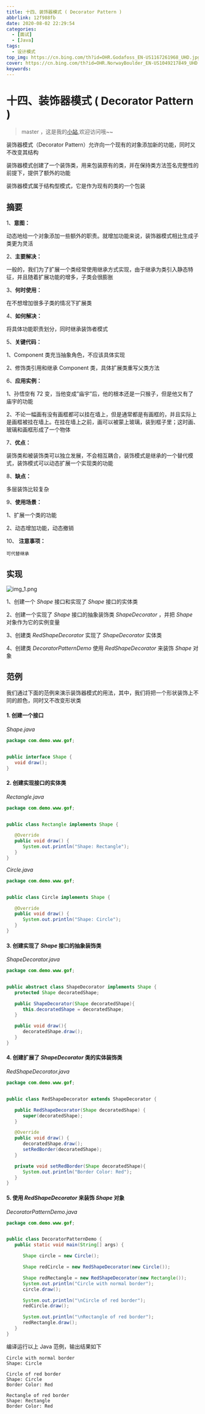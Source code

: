 ```yaml
---
title: 十四、装饰器模式 ( Decorator Pattern )
abbrlink: 12f988fb
date: 2020-08-02 22:29:54
categories:
  - [面试]
  - [Java]
tags:
  - 设计模式
top_img: https://cn.bing.com/th?id=OHR.Godafoss_EN-US1167261968_UHD.jpg
cover: https://cn.bing.com/th?id=OHR.NorwayBoulder_EN-US1049217849_UHD.jpg
keywords:  
---
```

# 十四、装饰器模式 ( Decorator Pattern )
> master ，这是我的[小站](https://www.tryrun.top),欢迎访问哦~~

装饰器模式（Decorator Pattern）允许向一个现有的对象添加新的功能，同时又不改变其结构

装饰器模式创建了一个装饰类，用来包装原有的类，并在保持类方法签名完整性的前提下，提供了额外的功能

装饰器模式属于结构型模式，它是作为现有的类的一个包装

## 摘要

1、**意图：**

动态地给一个对象添加一些额外的职责。就增加功能来说，装饰器模式相比生成子类更为灵活

2、**主要解决：**

一般的，我们为了扩展一个类经常使用继承方式实现，由于继承为类引入静态特征，并且随着扩展功能的增多，子类会很膨胀

3、**何时使用：**

在不想增加很多子类的情况下扩展类

4、**如何解决：**

将具体功能职责划分，同时继承装饰者模式

5、**关键代码：**

1、Component 类充当抽象角色，不应该具体实现

2、修饰类引用和继承 Component 类，具体扩展类重写父类方法

6、**应用实例：**

1、孙悟空有 72 变，当他变成”庙宇”后，他的根本还是一只猴子，但是他又有了庙宇的功能

2、不论一幅画有没有画框都可以挂在墙上，但是通常都是有画框的，并且实际上是画框被挂在墙上。在挂在墙上之前，画可以被蒙上玻璃，装到框子里；这时画、玻璃和画框形成了一个物体

7、**优点：**

装饰类和被装饰类可以独立发展，不会相互耦合，装饰模式是继承的一个替代模式，装饰模式可以动态扩展一个实现类的功能

8、**缺点：**

多层装饰比较复杂

9、**使用场景：**

1、扩展一个类的功能

2、动态增加功能，动态撤销

10、 **注意事项：**

```
可代替继承
```

## 实现

![img_1.png](https://s3.uuu.ovh/imgs/2022/05/16/8a1cd2bda134944c.png)

1、创建一个 *Shape* 接口和实现了 *Shape* 接口的实体类

2、创建一个实现了 *Shape* 接口的抽象装饰类 *ShapeDecorator* ，并把 *Shape* 对象作为它的实例变量

3、创建类 *RedShapeDecorator* 实现了 *ShapeDecorator* 实体类

4、创建类 *DecoratorPatternDemo* 使用 *RedShapeDecorator* 来装饰 *Shape* 对象

## 范例

我们通过下面的范例来演示装饰器模式的用法，其中，我们将把一个形状装饰上不同的颜色，同时又不改变形状类

#### 1. 创建一个接口

*Shape.java*

```JAVA
package com.demo.www.gof;


public interface Shape {
   void draw();
}
```

#### 2. 创建实现接口的实体类

*Rectangle.java*

```JAVA
package com.demo.www.gof;


public class Rectangle implements Shape {

   @Override
   public void draw() {
      System.out.println("Shape: Rectangle");
   }
}
```

*Circle.java*

```JAVA
package com.demo.www.gof;


public class Circle implements Shape {

   @Override
   public void draw() {
      System.out.println("Shape: Circle");
   }
}
```

#### 3. 创建实现了 *Shape* 接口的抽象装饰类

*ShapeDecorator.java*

```JAVA
package com.demo.www.gof;


public abstract class ShapeDecorator implements Shape {
   protected Shape decoratedShape;

   public ShapeDecorator(Shape decoratedShape){
      this.decoratedShape = decoratedShape;
   }

   public void draw(){
      decoratedShape.draw();
   }    
}
```

#### 4. 创建扩展了 *ShapeDecorator* 类的实体装饰类

*RedShapeDecorator.java*

```JAVA
package com.demo.www.gof;


public class RedShapeDecorator extends ShapeDecorator {

   public RedShapeDecorator(Shape decoratedShape) {
      super(decoratedShape);        
   }

   @Override
   public void draw() {
      decoratedShape.draw();           
      setRedBorder(decoratedShape);
   }

   private void setRedBorder(Shape decoratedShape){
      System.out.println("Border Color: Red");
   }
}
```

#### 5. 使用 *RedShapeDecorator* 来装饰 *Shape* 对象

*DecoratorPatternDemo.java*

```JAVA
package com.demo.www.gof;


public class DecoratorPatternDemo {
   public static void main(String[] args) {

      Shape circle = new Circle();

      Shape redCircle = new RedShapeDecorator(new Circle());

      Shape redRectangle = new RedShapeDecorator(new Rectangle());
      System.out.println("Circle with normal border");
      circle.draw();

      System.out.println("\nCircle of red border");
      redCircle.draw();

      System.out.println("\nRectangle of red border");
      redRectangle.draw();
   }
}
```

编译运行以上 Java 范例，输出结果如下

```
Circle with normal border
Shape: Circle

Circle of red border
Shape: Circle
Border Color: Red

Rectangle of red border
Shape: Rectangle
Border Color: Red
```